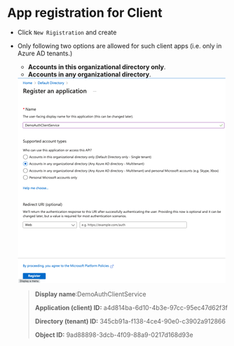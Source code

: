 # App registration for Client

- Click `New Rigistration` and create 

  

- Only following two options are allowed for such client apps (i.e. only in Azure AD tenants.)

  - **Accounts in this organizational directory only**. 
  - **Accounts in any organizational directory**. 

  

  <img src="docs/images/client-app-reg-form.png" alt="image-20210402144614201" style="zoom:50%;" />

  

  > **Display name**:DemoAuthClientService
  >
  > **Application (client) ID:** a4d814ba-6d10-4b3e-97cc-95ec47d62f3f
  >
  > **Directory (tenant) ID:** 345cb91a-f138-4ce4-90e0-c3902a912866
  >
  > **Object ID:** 9ad88898-3dcb-4f09-88a9-0217d168d93e

